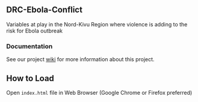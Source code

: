 ## DRC-Ebola-Conflict
Variables at play in the Nord-Kivu Region where violence is adding to the risk for Ebola outbreak

### Documentation
See our project [wiki](https://github.com/OSU-Battelle-Center/DRC-Ebola-Conflict/wiki) for more information about this project.

## How to Load
Open `index.html` file in Web Browser (Google Chrome or Firefox preferred)
